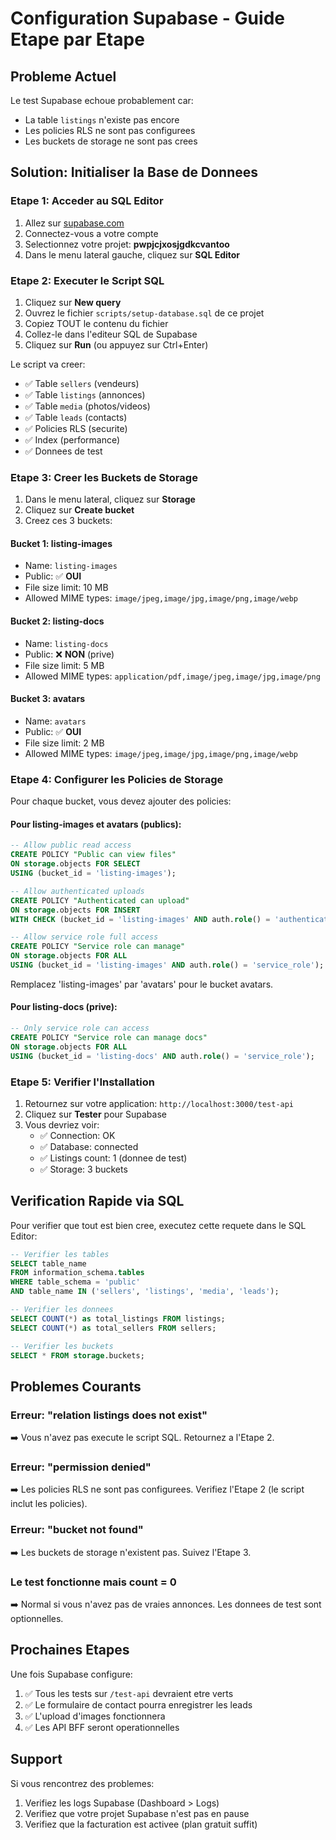 # Configuration Supabase - Guide Etape par Etape

## Probleme Actuel
Le test Supabase echoue probablement car:
- La table `listings` n'existe pas encore
- Les policies RLS ne sont pas configurees
- Les buckets de storage ne sont pas crees

## Solution: Initialiser la Base de Donnees

### Etape 1: Acceder au SQL Editor

1. Allez sur [supabase.com](https://supabase.com)
2. Connectez-vous a votre compte
3. Selectionnez votre projet: **pwpjcjxosjgdkcvantoo**
4. Dans le menu lateral gauche, cliquez sur **SQL Editor**

### Etape 2: Executer le Script SQL

1. Cliquez sur **New query**
2. Ouvrez le fichier `scripts/setup-database.sql` de ce projet
3. Copiez TOUT le contenu du fichier
4. Collez-le dans l'editeur SQL de Supabase
5. Cliquez sur **Run** (ou appuyez sur Ctrl+Enter)

Le script va creer:
- ✅ Table `sellers` (vendeurs)
- ✅ Table `listings` (annonces)
- ✅ Table `media` (photos/videos)
- ✅ Table `leads` (contacts)
- ✅ Policies RLS (securite)
- ✅ Index (performance)
- ✅ Donnees de test

### Etape 3: Creer les Buckets de Storage

1. Dans le menu lateral, cliquez sur **Storage**
2. Cliquez sur **Create bucket**
3. Creez ces 3 buckets:

#### Bucket 1: listing-images
- Name: `listing-images`
- Public: ✅ **OUI**
- File size limit: 10 MB
- Allowed MIME types: `image/jpeg,image/jpg,image/png,image/webp`

#### Bucket 2: listing-docs
- Name: `listing-docs`
- Public: ❌ **NON** (prive)
- File size limit: 5 MB
- Allowed MIME types: `application/pdf,image/jpeg,image/jpg,image/png`

#### Bucket 3: avatars
- Name: `avatars`
- Public: ✅ **OUI**
- File size limit: 2 MB
- Allowed MIME types: `image/jpeg,image/jpg,image/png,image/webp`

### Etape 4: Configurer les Policies de Storage

Pour chaque bucket, vous devez ajouter des policies:

#### Pour listing-images et avatars (publics):

```sql
-- Allow public read access
CREATE POLICY "Public can view files"
ON storage.objects FOR SELECT
USING (bucket_id = 'listing-images');

-- Allow authenticated uploads
CREATE POLICY "Authenticated can upload"
ON storage.objects FOR INSERT
WITH CHECK (bucket_id = 'listing-images' AND auth.role() = 'authenticated');

-- Allow service role full access
CREATE POLICY "Service role can manage"
ON storage.objects FOR ALL
USING (bucket_id = 'listing-images' AND auth.role() = 'service_role');
```

Remplacez 'listing-images' par 'avatars' pour le bucket avatars.

#### Pour listing-docs (prive):

```sql
-- Only service role can access
CREATE POLICY "Service role can manage docs"
ON storage.objects FOR ALL
USING (bucket_id = 'listing-docs' AND auth.role() = 'service_role');
```

### Etape 5: Verifier l'Installation

1. Retournez sur votre application: `http://localhost:3000/test-api`
2. Cliquez sur **Tester** pour Supabase
3. Vous devriez voir:
   - ✅ Connection: OK
   - ✅ Database: connected
   - ✅ Listings count: 1 (donnee de test)
   - ✅ Storage: 3 buckets

## Verification Rapide via SQL

Pour verifier que tout est bien cree, executez cette requete dans le SQL Editor:

```sql
-- Verifier les tables
SELECT table_name
FROM information_schema.tables
WHERE table_schema = 'public'
AND table_name IN ('sellers', 'listings', 'media', 'leads');

-- Verifier les donnees
SELECT COUNT(*) as total_listings FROM listings;
SELECT COUNT(*) as total_sellers FROM sellers;

-- Verifier les buckets
SELECT * FROM storage.buckets;
```

## Problemes Courants

### Erreur: "relation listings does not exist"
➡️ Vous n'avez pas execute le script SQL. Retournez a l'Etape 2.

### Erreur: "permission denied"
➡️ Les policies RLS ne sont pas configurees. Verifiez l'Etape 2 (le script inclut les policies).

### Erreur: "bucket not found"
➡️ Les buckets de storage n'existent pas. Suivez l'Etape 3.

### Le test fonctionne mais count = 0
➡️ Normal si vous n'avez pas de vraies annonces. Les donnees de test sont optionnelles.

## Prochaines Etapes

Une fois Supabase configure:
1. ✅ Tous les tests sur `/test-api` devraient etre verts
2. ✅ Le formulaire de contact pourra enregistrer les leads
3. ✅ L'upload d'images fonctionnera
4. ✅ Les API BFF seront operationnelles

## Support

Si vous rencontrez des problemes:
1. Verifiez les logs Supabase (Dashboard > Logs)
2. Verifiez que votre projet Supabase n'est pas en pause
3. Verifiez que la facturation est activee (plan gratuit suffit)
